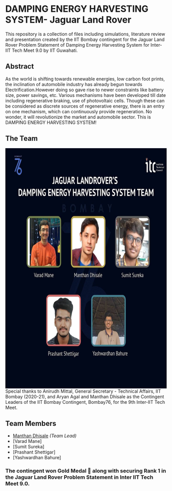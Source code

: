 # DAMPING ENERGY HARVESTING SYSTEM- Jaguar Land Rover

This repository is a collection of files including simulations, literature review and presentation created by the IIT Bombay contingent for the Jaguar Land Rover Problem Statement of Damping Energy Harvesting System for Inter-IIT Tech Meet 9.0 by IIT Guwahati.

## Abstract
As the world is shifting towards renewable energies, low carbon foot prints, the inclination of automobile industry has already begun towards Electrification.However doing so gave rise to newer constraints like battery size, power savings, etc. Various mechanisms have been developed till date including regenerative braking, use of photovoltaic cells. Though these can be considered as discrete sources of regenerative energy, there is an entry on one mechanism, which can continuously provide regeneration. No wonder, it will revolutionize the market and automobile sector. This is DAMPING ENERGY HARVESTING SYSTEM!

## The Team
<img src="https://github.com/Tech-Meet-Solutions/Jaguar-Land-Rover-Damping-Energy-Harvesting-System-9th-Inter-IIT-Tech-Meet/blob/main/JLR-IITB-team.jpg" align="left" height="750" width="750" >

Special thanks to Anirudh Mittal, General Secretary - Technical Affairs, IIT Bombay (2020-21), and Aryan Agal and Manthan Dhisale as the Contingent Leaders of the IIT Bombay Contingent, Bombay76, for the 9th Inter-IIT Tech Meet.

## Team Members
- [Manthan Dhisale](https://github.com/ManthanND) *(Team Lead)* 
- [Varad Mane]
- [Sumit Sureka]
- [Prashant Shettigar] 
- [Yashwardhan Bahure]

### The contingent won Gold Medal 🥇 along with securing Rank 1 in the Jaguar Land Rover Problem Statement in Inter IIT Tech Meet 9.0.





